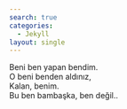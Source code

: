 ```yaml
---
search: true
categories: 
  - Jekyll
layout: single
---
```


Beni ben yapan bendim.<br/>
O beni benden aldınız,<br/>
Kalan, benim.<br/>
Bu ben bambaşka, ben değil..<br/>

